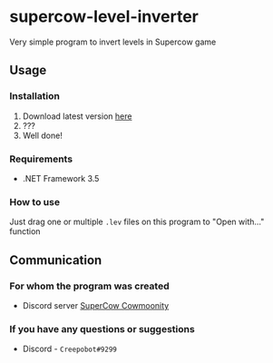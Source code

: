 # supercow-level-inverter
 Very simple program to invert levels in Supercow game

## Usage

### Installation

1. Download latest version [here](https://github.com/Creepobot/supercow-level-inverter/releases/latest)
2. ???
3. Well done!

### Requirements

- .NET Framework 3.5

### How to use

Just drag one or multiple `.lev` files on this program to "Open with..." function

## Communication

### For whom the program was created
- Discord server [SuperCow Cowmoonity](https://discord.com/invite/JzCvwh5)

### If you have any questions or suggestions
- Discord - `Creepobot#9299`